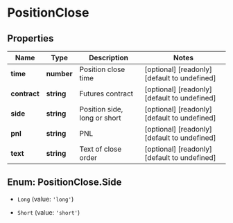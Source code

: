 # PositionClose

## Properties

Name | Type | Description | Notes
------------ | ------------- | ------------- | -------------
**time** | **number** | Position close time | [optional] [readonly] [default to undefined]
**contract** | **string** | Futures contract | [optional] [readonly] [default to undefined]
**side** | **string** | Position side, long or short | [optional] [readonly] [default to undefined]
**pnl** | **string** | PNL | [optional] [readonly] [default to undefined]
**text** | **string** | Text of close order | [optional] [readonly] [default to undefined]

## Enum: PositionClose.Side

* `Long` (value: `'long'`)

* `Short` (value: `'short'`)


